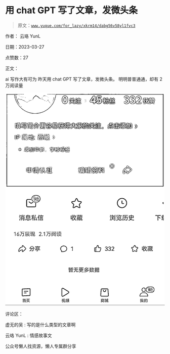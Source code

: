 # 用 chat GPT 写了文章，发微头条

> 原文：[`www.yuque.com/for_lazy/xkrm14/dabg56v58yl1fvc3`](https://www.yuque.com/for_lazy/xkrm14/dabg56v58yl1fvc3)



作者： 云珞 YunL



日期：2023-03-27



点赞数：27



正文：



ai 写作大有可为 昨天用 chat GPT 写了文章，发微头条。 明明普普通通，却有 2 万阅读量



![](img/24a62b46585ab9f8ba07806d6f8c451a.png)  

评论区：



虚无的吴 : 写的是什么类型的文章啊



云珞 YunL : 情感故事文



公众号懒人找资源，懒人专属群分享

